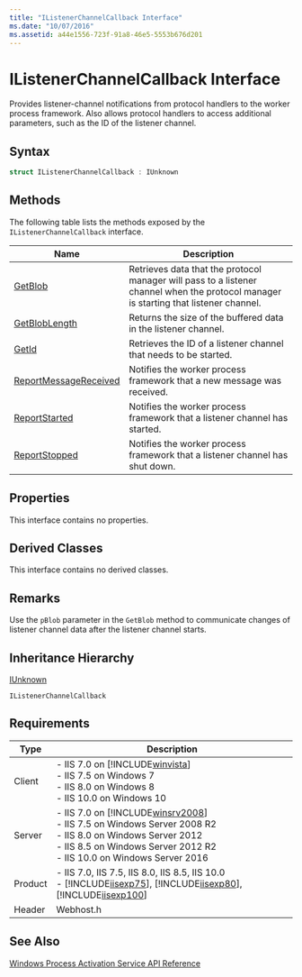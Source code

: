```yaml
---
title: "IListenerChannelCallback Interface"
ms.date: "10/07/2016"
ms.assetid: a44e1556-723f-91a8-46e5-5553b676d201
---
```

# IListenerChannelCallback Interface
Provides listener-channel notifications from protocol handlers to the worker process framework. Also allows protocol handlers to access additional parameters, such as the ID of the listener channel.  
  
## Syntax  
  
```cpp  
struct IListenerChannelCallback : IUnknown  
```  
  
## Methods  
 The following table lists the methods exposed by the `IListenerChannelCallback` interface.  
  
|Name|Description|  
|----------|-----------------|  
|[GetBlob](../../web-development-reference/native-code-api-reference/ilistenerchannelcallback-getblob-method.md)|Retrieves data that the protocol manager will pass to a listener channel when the protocol manager is starting that listener channel.|  
|[GetBlobLength](../../web-development-reference/native-code-api-reference/ilistenerchannelcallback-getbloblength-method.md)|Returns the size of the buffered data in the listener channel.|  
|[GetId](../../web-development-reference/native-code-api-reference/ilistenerchannelcallback-getid-method.md)|Retrieves the ID of a listener channel that needs to be started.|  
|[ReportMessageReceived](../../web-development-reference/native-code-api-reference/ilistenerchannelcallback-reportmessagereceived-method.md)|Notifies the worker process framework that a new message was received.|  
|[ReportStarted](../../web-development-reference/native-code-api-reference/ilistenerchannelcallback-reportstarted-method.md)|Notifies the worker process framework that a listener channel has started.|  
|[ReportStopped](../../web-development-reference/native-code-api-reference/ilistenerchannelcallback-reportstopped-method.md)|Notifies the worker process framework that a listener channel has shut down.|  
  
## Properties  
 This interface contains no properties.  
  
## Derived Classes  
 This interface contains no derived classes.  
  
## Remarks  
 Use the `pBlob` parameter in the `GetBlob` method to communicate changes of listener channel data after the listener channel starts.  
  
## Inheritance Hierarchy  
 [IUnknown](https://go.microsoft.com/fwlink/?LinkId=55951)  
  
 `IListenerChannelCallback`  
  
## Requirements  
  
|Type|Description|  
|----------|-----------------|  
|Client|-   IIS 7.0 on [!INCLUDE[winvista](../../wmi-provider/includes/winvista-md.md)]<br />-   IIS 7.5 on Windows 7<br />-   IIS 8.0 on Windows 8<br />-   IIS 10.0 on Windows 10|  
|Server|-   IIS 7.0 on [!INCLUDE[winsrv2008](../../wmi-provider/includes/winsrv2008-md.md)]<br />-   IIS 7.5 on Windows Server 2008 R2<br />-   IIS 8.0 on Windows Server 2012<br />-   IIS 8.5 on Windows Server 2012 R2<br />-   IIS 10.0 on Windows Server 2016|  
|Product|-   IIS 7.0, IIS 7.5, IIS 8.0, IIS 8.5, IIS 10.0<br />-   [!INCLUDE[iisexp75](../../web-development-reference/native-code-api-reference/includes/iisexp75-md.md)], [!INCLUDE[iisexp80](../../web-development-reference/native-code-api-reference/includes/iisexp80-md.md)], [!INCLUDE[iisexp100](../../web-development-reference/native-code-api-reference/includes/iisexp100-md.md)]|  
|Header|Webhost.h|  
  
## See Also  
 [Windows Process Activation Service API Reference](../../web-development-reference/native-code-api-reference/windows-process-activation-service-api-reference.md)